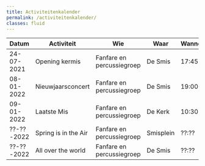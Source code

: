 ```yaml
---
title: Activiteitenkalender
permalink: /activiteitenkalender/
classes: fluid
---
```

| Datum      | Activiteit           | Wie                       | Waar      | Wanneer |
|------------|----------------------|---------------------------|-----------|---------|
| 24-07-2021 | Opening kermis       | Fanfare en percussiegroep | De Smis   | 17:45   |
| 08-01-2022 | Nieuwjaarsconcert    | Fanfare en percussiegroep | De Smis   | 19:00   |
| 09-01-2022 | Laatste Mis          | Fanfare en percussiegroep | De Kerk   | 10:30   |
| ??-??-2022 | Spring is in the Air | Fanfare en percussiegroep | Smisplein | ??:??   |
| ??-??-2022 | All over the world   | Fanfare en percussiegroep | De Smis   | ??:??   |